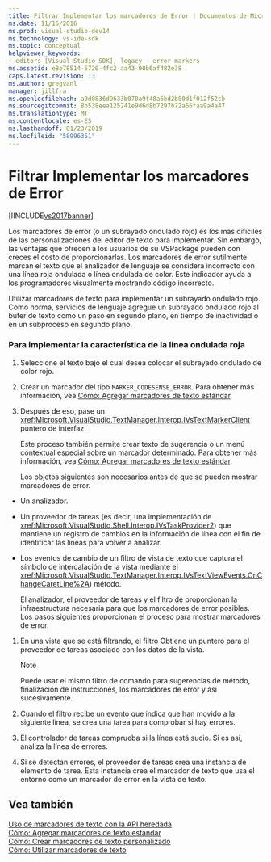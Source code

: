 ```yaml
---
title: Filtrar Implementar los marcadores de Error | Documentos de Microsoft
ms.date: 11/15/2016
ms.prod: visual-studio-dev14
ms.technology: vs-ide-sdk
ms.topic: conceptual
helpviewer_keywords:
- editors [Visual Studio SDK], legacy - error markers
ms.assetid: e8e78514-5720-4fc2-aa43-00b6af482e38
caps.latest.revision: 13
ms.author: gregvanl
manager: jillfra
ms.openlocfilehash: a9d0836d9633b070a9f48a6bd2b80d1f012f52cb
ms.sourcegitcommit: 8b538eea125241e9d6d8b7297b72a66faa9a4a47
ms.translationtype: MT
ms.contentlocale: es-ES
ms.lasthandoff: 01/23/2019
ms.locfileid: "58996351"
---
```

# <a name="how-to-implement-error-markers"></a>Filtrar Implementar los marcadores de Error
[!INCLUDE[vs2017banner](../includes/vs2017banner.md)]

Los marcadores de error (o un subrayado ondulado rojo) es los más difíciles de las personalizaciones del editor de texto para implementar. Sin embargo, las ventajas que ofrecen a los usuarios de su VSPackage pueden con creces el costo de proporcionarlas. Los marcadores de error sutilmente marcan el texto que el analizador de lenguaje se considera incorrecto con una línea roja ondulada o línea ondulada de color. Este indicador ayuda a los programadores visualmente mostrando código incorrecto.  
  
 Utilizar marcadores de texto para implementar un subrayado ondulado rojo. Como norma, servicios de lenguaje agregue un subrayado ondulado rojo al búfer de texto como un paso en segundo plano, en tiempo de inactividad o en un subproceso en segundo plano.  
  
### <a name="to-implement-the-red-wavy-underline-feature"></a>Para implementar la característica de la línea ondulada roja  
  
1. Seleccione el texto bajo el cual desea colocar el subrayado ondulado de color rojo.  
  
2. Crear un marcador del tipo `MARKER_CODESENSE_ERROR`. Para obtener más información, vea [Cómo: Agregar marcadores de texto estándar](../extensibility/how-to-add-standard-text-markers.md).  
  
3. Después de eso, pase un <xref:Microsoft.VisualStudio.TextManager.Interop.IVsTextMarkerClient> puntero de interfaz.  
  
   Este proceso también permite crear texto de sugerencia o un menú contextual especial sobre un marcador determinado. Para obtener más información, vea [Cómo: Agregar marcadores de texto estándar](../extensibility/how-to-add-standard-text-markers.md).  
  
   Los objetos siguientes son necesarios antes de que se pueden mostrar marcadores de error.  
  
- Un analizador.  
  
- Un proveedor de tareas (es decir, una implementación de <xref:Microsoft.VisualStudio.Shell.Interop.IVsTaskProvider2>) que mantiene un registro de cambios en la información de línea con el fin de identificar las líneas para volver a analizar.  
  
- Los eventos de cambio de un filtro de vista de texto que captura el símbolo de intercalación de la vista mediante el <xref:Microsoft.VisualStudio.TextManager.Interop.IVsTextViewEvents.OnChangeCaretLine%2A>) método.  
  
  El analizador, el proveedor de tareas y el filtro de proporcionan la infraestructura necesaria para que los marcadores de error posibles. Los pasos siguientes proporcionan el proceso para mostrar marcadores de error.  
  
1.  En una vista que se está filtrando, el filtro Obtiene un puntero para el proveedor de tareas asociado con los datos de la vista.  
  
    > [!NOTE]
    >  Puede usar el mismo filtro de comando para sugerencias de método, finalización de instrucciones, los marcadores de error y así sucesivamente.  
  
2.  Cuando el filtro recibe un evento que indica que han movido a la siguiente línea, se crea una tarea para comprobar si hay errores.  
  
3.  El controlador de tareas comprueba si la línea está sucio. Si es así, analiza la línea de errores.  
  
4.  Si se detectan errores, el proveedor de tareas crea una instancia de elemento de tarea. Esta instancia crea el marcador de texto que usa el entorno como un marcador de error en la vista de texto.  
  
## <a name="see-also"></a>Vea también  
 [Uso de marcadores de texto con la API heredada](../extensibility/using-text-markers-with-the-legacy-api.md)   
 [Cómo: Agregar marcadores de texto estándar](../extensibility/how-to-add-standard-text-markers.md)   
 [Cómo: Crear marcadores de texto personalizado](../extensibility/how-to-create-custom-text-markers.md)   
 [Cómo: Utilizar marcadores de texto](../extensibility/how-to-use-text-markers.md)
